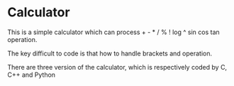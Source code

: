 # Calculator

This is a simple calculator which can process + - * / % ! log ^ sin cos tan operation.

The key difficult to code is that how to handle brackets and operation.

There are three version of the calculator, which is respectively coded by C, C++ and Python
